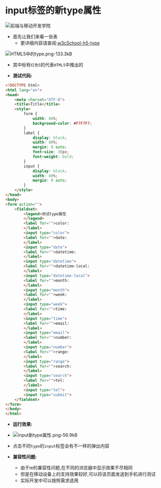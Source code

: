 # input标签的新type属性


![前端与移动开发学院][1]


* 首先让我们来看一张表
  * 更详细内容请查阅:[w3cSchool-h5-type](http://www.w3school.com.cn/html5/att_input_type.asp)


![HTML5中的type.png-133.3kB][2]

* 其中标有`红色5`的代表`HTML5`中推出的


* **测试代码:**

```html
<!DOCTYPE html>
<html lang="en">
<head>
    <meta charset="UTF-8">
    <title>Title</title>
    <style>
        form {
            width: 80%;
            background-color: #F7F7F7;
        }
        label {
            display: block;
            width: 80%;
            margin: 0 auto;
            font-size: 30px;
            font-weight: bold;
        }
        input {
            display: block;
            width: 80%;
            margin: 0 auto;
        }
    </style>
</head>
<body>
<form action="">
    <fieldset>
        <legend>测试type属性
        </legend>
        <label for="">color:
        </label>
        <input type="color">
        <label for="">date:
        </label>
        <input type="date">
        <label for="">datetime:
        </label>
        <input type="datetime">
        <label for="">datetime-local:
        </label>
        <input type="datetime-local">
        <label for="">month:
        </label>
        <input type="month">
        <label for="">week:
        </label>
        <input type="week">
        <label for="">time:
        </label>
        <input type="time">
        <label for="">email:
        </label>
        <input type="email">
        <label for="">number:
        </label>
        <input type="number">
        <label for="">range:
        </label>
        <input type="range">
        <label for="">search:
        </label>
        <input type="search">
        <label for="">tel:
        </label>
        <input type="tel">
        <input type="submit">
    </fieldset>
</form>
</body>
</html>
```

* **运行效果:**
* ![input新type属性.png-56.9kB][3]
* 点击不同`type`的`input`标签会有不一样的弹出内容

* **兼容性问题:**
  * 由于ie的兼容性问题,在不同的浏览器中显示效果不尽相同
  * 但是在移动设备上的支持效果较好,可以将该页面发送到手机进行测试
  * 实际开发中可以按照需求选用


[1]: http://static.zybuluo.com/antumuFish/xfnngpb23mze67n7y3y9ir3l/desk.jpg
[2]: http://static.zybuluo.com/antumuFish/6hgxeq49ro3wvy9vydr3t8bw/HTML5%E4%B8%AD%E7%9A%84type.png
[3]: http://static.zybuluo.com/antumuFish/huvaw7o1gvx72g1zkl6b5t17/input%E6%96%B0type%E5%B1%9E%E6%80%A7.png
